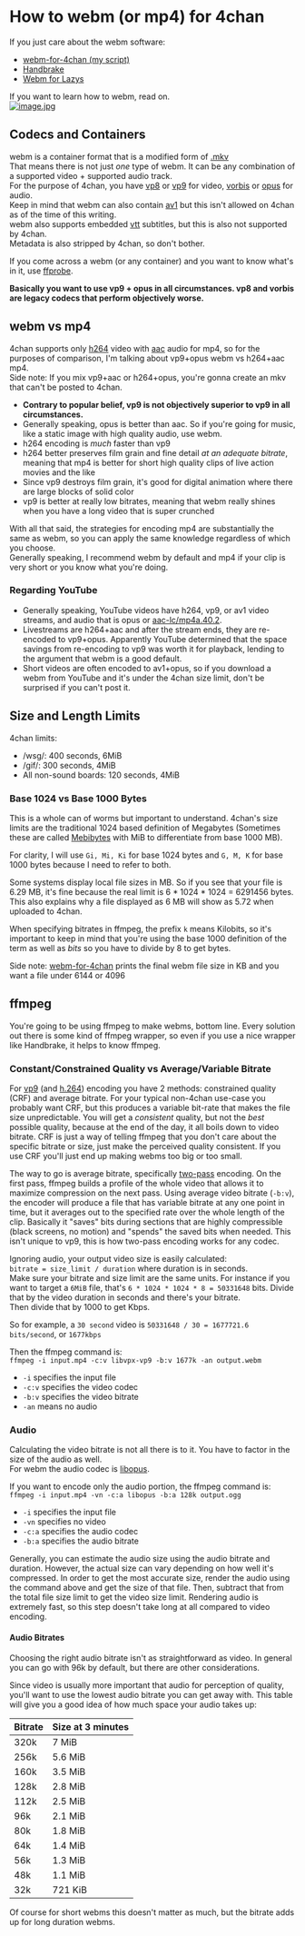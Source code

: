 # How to webm (or mp4) for 4chan
If you just care about the webm software:
- [webm-for-4chan (my script)](https://github.com/chameleon-ai/webm-for-4chan)
- [Handbrake](https://github.com/HandBrake/HandBrake)
- [Webm for Lazys](https://github.com/argorar/WebMConverter)

If you want to learn how to webm, read on.\
[ 	![image.jpg](https://i.kym-cdn.com/photos/images/newsfeed/000/770/315/d8b.jpg)](https://i.kym-cdn.com/photos/images/newsfeed/000/770/315/d8b.jpg)


## Codecs and Containers
webm is a container format that is a modified form of [.mkv](https://www.matroska.org/what_is_matroska.html)\
That means there is not just *one* type of webm. It can be any combination of a supported video + supported audio track.\
For the purpose of 4chan, you have [vp8](https://trac.ffmpeg.org/wiki/Encode/VP8) or [vp9](https://trac.ffmpeg.org/wiki/Encode/VP9) for video, [vorbis](https://xiph.org/vorbis/) or [opus](https://opus-codec.org/) for audio.\
Keep in mind that webm can also contain [av1](https://aomedia.org/specifications/av1/) but this isn't allowed on 4chan as of the time of this writing.\
webm also supports embedded [vtt](https://www.w3.org/TR/webvtt1/) subtitles, but this is also not supported by 4chan.\
Metadata is also stripped by 4chan, so don't bother.

If you come across a webm (or any container) and you want to know what's in it, use [ffprobe](https://trac.ffmpeg.org/wiki/FFprobeTips).

**Basically you want to use vp9 + opus in all circumstances. vp8 and vorbis are legacy codecs that perform objectively worse.**

## webm vs mp4
4chan supports only [h264](https://trac.ffmpeg.org/wiki/Encode/H.264) video with [aac](https://trac.ffmpeg.org/wiki/Encode/AAC) audio for mp4, so for the purposes of comparison, I'm talking about vp9+opus webm vs h264+aac mp4.\
Side note: If you mix vp9+aac or h264+opus, you're gonna create an mkv that can't be posted to 4chan.
- **Contrary to popular belief, vp9 is not objectively superior to vp9 in all circumstances.**
- Generally speaking, opus is better than aac. So if you're going for music, like a static image with high quality audio, use webm.
- h264 encoding is *much* faster than vp9
- h264 better preserves film grain and fine detail *at an adequate bitrate*, meaning that mp4 is better for short high quality clips of live action movies and the like
- Since vp9 destroys film grain, it's good for digital animation where there are large blocks of solid color
- vp9 is better at really low bitrates, meaning that webm really shines when you have a long video that is super crunched

With all that said, the strategies for encoding mp4 are substantially the same as webm, so you can apply the same knowledge regardless of which you choose.\
Generally speaking, I recommend webm by default and mp4 if your clip is very short or you know what you're doing.

### Regarding YouTube
- Generally speaking, YouTube videos have h264, vp9, or av1 video streams, and audio that is opus or [aac-lc/mp4a.40.2](https://www.free-codecs.com/guides/understanding_the_differences_between_aac__aac-lc__and_aac-he.htm).
- Livestreams are h264+aac and after the stream ends, they are re-encoded to vp9+opus. Apparently YouTube determined that the space savings from re-encoding to vp9 was worth it for playback, lending to the argument that webm is a good default.
- Short videos are often encoded to av1+opus, so if you download a webm from YouTube and it's under the 4chan size limit, don't be surprised if you can't post it.

## Size and Length Limits
4chan limits:
- /wsg/: 400 seconds, 6MiB
- /gif/: 300 seconds, 4MiB
- All non-sound boards: 120 seconds, 4MiB

### Base 1024 vs Base 1000 Bytes
This is a whole can of worms but important to understand. 4chan's size limits are the traditional 1024 based definition of Megabytes (Sometimes these are called [Mebibytes](https://en.wikipedia.org/wiki/Binary_prefix) with MiB to differentiate from base 1000 MB).

For clarity, I will use `Gi, Mi, Ki` for base 1024 bytes and `G, M, K` for base 1000 bytes because I need to refer to both.

Some systems display local file sizes in MB. So if you see that your file is 6.29 MB, it's fine because the real limit is 6 * 1024 * 1024 = 6291456 bytes. This also explains why a file displayed as 6 MB will show as 5.72 when uploaded to 4chan.

When specifying bitrates in ffmpeg, the prefix `k` means Kilobits, so it's important to keep in mind that you're using the base 1000 definition of the term as well as *bits* so you have to divide by 8 to get bytes.

Side note: [webm-for-4chan](https://github.com/chameleon-ai/webm-for-4chan/tree/main) prints the final webm file size in KB and you want a file under 6144 or 4096

## ffmpeg
You're going to be using ffmpeg to make webms, bottom line. Every solution out there is some kind of ffmpeg wrapper, so even if you use a nice wrapper like Handbrake, it helps to know ffmpeg.

### Constant/Constrained Quality vs Average/Variable Bitrate
For [vp9](https://trac.ffmpeg.org/wiki/Encode/VP9) (and [h.264](https://trac.ffmpeg.org/wiki/Encode/H.264)) encoding you have 2 methods: constrained quality (CRF) and average bitrate. For your typical non-4chan use-case you probably want CRF, but this produces a variable bit-rate that makes the file size unpredictable. You will get a *consistent* quality, but not the *best* possible quality, because at the end of the day, it all boils down to video bitrate. CRF is just a way of telling ffmpeg that you don't care about the specific bitrate or size, just make the perceived quality consistent. If you use CRF you'll just end up making webms too big or too small.

The way to go is average bitrate, specifically [two-pass](https://trac.ffmpeg.org/wiki/Encode/VP9#twopass) encoding. On the first pass, ffmpeg builds a profile of the whole video that allows it to maximize compression on the next pass. Using average video bitrate (`-b:v`), the encoder will produce a file that has variable bitrate at any one point in time, but it averages out to the specified rate over the whole length of the clip. Basically it "saves" bits during sections that are highly compressible (black screens, no motion) and "spends" the saved bits when needed. This isn't unique to vp9, this is how two-pass encoding works for any codec.

Ignoring audio, your output video size is easily calculated:\
`bitrate = size_limit / duration` where duration is in seconds.\
Make sure your bitrate and size limit are the same units. For instance if you want to target a `6MiB` file, that's `6 * 1024 * 1024 * 8 = 50331648` bits. Divide that by the video duration in seconds and there's your bitrate.\
Then divide that by 1000 to get Kbps.

So for example, a `30 second` video is `50331648 / 30 = 1677721.6 bits/second`, or `1677kbps`

Then the ffmpeg command is:\
`ffmpeg -i input.mp4 -c:v libvpx-vp9 -b:v 1677k -an output.webm`
- `-i` specifies the input file
- `-c:v` specifies the video codec
- `-b:v` specifies the video bitrate
- `-an` means no audio

### Audio
Calculating the video bitrate is not all there is to it. You have to factor in the size of the audio as well.\
For webm the audio codec is [libopus](https://ffmpeg.org/ffmpeg-codecs.html#libopus).

If you want to encode only the audio portion, the ffmpeg command is:\
`ffmpeg -i input.mp4 -vn -c:a libopus -b:a 128k output.ogg`
- `-i` specifies the input file
- `-vn` specifies no video
- `-c:a` specifies the audio codec
- `-b:a` specifies the audio bitrate

Generally, you can estimate the audio size using the audio bitrate and duration. However, the actual size can vary depending on how well it's compressed. In order to get the most accurate size, render the audio using the command above and get the size of that file. Then, subtract that from the total file size limit to get the video size limit. Rendering audio is extremely fast, so this step doesn't take long at all compared to video encoding.

#### Audio Bitrates
Choosing the right audio bitrate isn't as straightforward as video. In general you can go with 96k by default, but there are other considerations.

Since video is usually more important that audio for perception of quality, you'll want to use the lowest audio bitrate you can get away with. This table will give you a good idea of how much space your audio takes up:

| Bitrate | Size at 3 minutes |
| ----------- | ----------- |
| 320k | 7 MiB |
| 256k | 5.6 MiB | 
| 160k | 3.5 MiB | 
| 128k | 2.8 MiB | 
| 112k | 2.5 MiB | 
| 96k | 2.1 MiB | 
| 80k | 1.8 MiB | 
| 64k | 1.4 MiB | 
| 56k | 1.3 MiB | 
| 48k | 1.1 MiB | 
| 32k | 721 KiB | 

Of course for short webms this doesn't matter as much, but the bitrate adds up for long duration webms.
